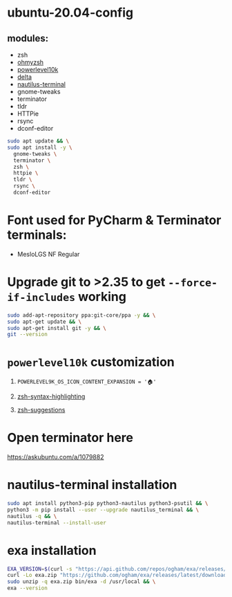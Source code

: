 # ubuntu-20.04-config

## modules:

- zsh
- [ohmyzsh](https://github.com/ohmyzsh/ohmyzsh#basic-installation)
- [powerlevel10k](https://github.com/romkatv/powerlevel10k#oh-my-zsh)
- [delta](https://github.com/dandavison/delta)
- [nautilus-terminal](https://github.com/flozz/nautilus-terminal)
- gnome-tweaks
- terminator
- tldr
- HTTPie
- rsync
- dconf-editor

```bash
sudo apt update && \
sudo apt install -y \
  gnome-tweaks \
  terminator \
  zsh \
  httpie \
  tldr \
  rsync \
  dconf-editor 
```

# Font used for PyCharm & Terminator terminals:

- MesloLGS NF Regular

# Upgrade git to >2.35 to get `--force-if-includes` working

```bash
sudo add-apt-repository ppa:git-core/ppa -y && \
sudo apt-get update && \
sudo apt-get install git -y && \
git --version
```

# `powerlevel10k` customization

1. `POWERLEVEL9K_OS_ICON_CONTENT_EXPANSION = '🏠'`

2. [zsh-syntax-highlighting](https://github.com/zsh-users/zsh-syntax-highlighting/blob/master/INSTALL.md)

3. [zsh-suggestions](https://github.com/zsh-users/zsh-autosuggestions/blob/master/INSTALL.md)

# Open terminator here

https://askubuntu.com/a/1079882

# nautilus-terminal installation

```bash
sudo apt install python3-pip python3-nautilus python3-psutil && \
python3 -m pip install --user --upgrade nautilus_terminal && \
nautilus -q && \
nautilus-terminal --install-user
```

# exa installation

```bash
EXA_VERSION=$(curl -s "https://api.github.com/repos/ogham/exa/releases/latest" | grep -Po '"tag_name": "v\K[0-9.]+') && \
curl -Lo exa.zip "https://github.com/ogham/exa/releases/latest/download/exa-linux-x86_64-v${EXA_VERSION}.zip" && \
sudo unzip -q exa.zip bin/exa -d /usr/local && \
exa --version
```
